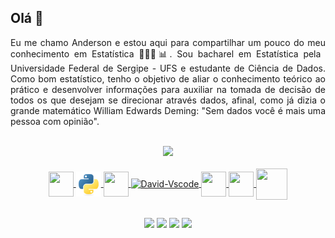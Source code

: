 ## Olá 👋

<div class="conteudo" align="center" style="border-box: none">
<p align="justify">
    Eu me chamo Anderson e estou aqui para compartilhar um pouco do meu conhecimento em Estatística 🧙🏾‍♂️📊. Sou bacharel em Estatística pela Universidade Federal de Sergipe - UFS e estudante de Ciência de Dados. Como bom estatístico, tenho o objetivo de aliar o conhecimento teórico ao prático e desenvolver informações para auxiliar na tomada de decisão de todos os que desejam se direcionar através dados, afinal, como já dizia o grande matemático William Edwards Deming: "Sem dados você é mais uma pessoa com opinião".
</p> 
<br>
<div>
  
<div align="center">
  <a href="https://github.com/asantos20">
  <img height="180em" src="https://github-readme-stats.vercel.app/api?username=asantos20&show_icons=true&theme=cobalt&include_all_commits=true&count_private=true"/>
<!--  <img height="180em" src="https://github-readme-stats.vercel.app/api/top-langs/?username=asantos20&layout=compact&langs_count=7&theme=cobalt"/>-->
</div>
 
<div style="display: inline_block"><br>
  <img align="center" height="40" width="40" src="https://img.icons8.com/ultraviolet/40/000000/registered-trademark.png">
  <img align="center" alt="David-Python" height="40" width="40" src="https://raw.githubusercontent.com/devicons/devicon/master/icons/python/python-original.svg">
  <img align="center" height="40" width="40" src="https://img.icons8.com/color/48/000000/power-bi.png"/>
  <img align="center" alt="David-Vscode" height="30" width="40" src="https://cdn.jsdelivr.net/gh/devicons/devicon/icons/vscode/vscode-original.svg" />
  <img align="center" height="40" width="40" src="https://img.icons8.com/external-soft-fill-juicy-fish/60/000000/external-sql-servers-and-networks-soft-fill-soft-fill-juicy-fish.png"/>
  <img align="center" height="40" width="40" src="https://img.icons8.com/color/48/000000/office-365.png"/>
  <img align="center" height="50" width="50" src="https://img.icons8.com/plasticine/100/000000/github.png"/>

  </div>
  
##

<div> 
  <a href="https://instagram.com/ianderson79" target="_blank"><img src="https://img.shields.io/badge/-Instagram-%23E4405F?style=for-the-badge&logo=instagram&logoColor=white" target="_blank"></a>
 <a href="https://discord.gg/#" target="_blank"><img src="https://img.shields.io/badge/Discord-7289DA?style=for-the-badge&logo=discord&logoColor=white" target="_blank"></a> 
  <a href = "mailto:anderson.santos7979@gmail.com"><img src="https://img.shields.io/badge/-Gmail-%23333?style=for-the-badge&logo=gmail&logoColor=white" target="_blank"></a>
  <a href="https://www.linkedin.com/in/anderson-santos-90258b19b/" target="_blank"><img src="https://img.shields.io/badge/-LinkedIn-%230077B5?style=for-the-badge&logo=linkedin&logoColor=white" target="_blank"></a> 
  
</div>
